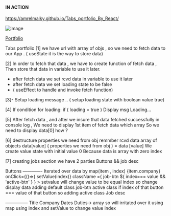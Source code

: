 #### IN ACTION

https://amrelmalky.github.io/Tabs_portfolio_By_React/

![image](https://user-images.githubusercontent.com/69693889/209480857-609b8397-e6fe-4150-bce7-a078d6d2a57e.png)




[Portfolio](https://gatsby-strapi-portfolio-project.netlify.app/)


Tabs portfolio
[1] we have url with array of objs , so we need to fetch data to our App .
( useState it is the way to store data)

[2] In order to fetch that data , we have to create function of fetch data ,
Then store that data in variable to use it later.
- after fetch data we set rcvd data in variable to use it later
- after fetch data we set loading state to be false
- ( useEffect to handle and invoke fetch function)

[3]- Setup loading message ..
( setup loading state with boolean value true)

[4] If condition for loading:
if ( loading = true ) Display msg Loading…

[5] After fetch data , and after we insure that data fetched successfully in console log , We need to display 1st item of fetch data which array So we need to display data[0] how ?

[6] destructure properties we need from obj remmber rcvd data array of objects data[value]
{ properties we need from obj } = data [value]
We create value state with initial value 0 Because data is array with zero index

[7] creating jobs section
we have 2 parties
Buttons && job desc

Buttons
————-
Iterated over data by map(item , index)
{item.company} onClick={()=>{ setValue(index)} className ={ job-btn ${ index=== value && 'active-btn' } } >
setvalue will change value to be equal index so change display data
adding default class job-btn active class if index of that button === value of that button so
adding active class
Job desc

—————
Title
Company
Dates
Duties-> array so will irritated over it using map using index and setValue to change value index
